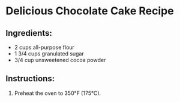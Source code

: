 # Delicious Chocolate Cake Recipe

## Ingredients:
- 2 cups all-purpose flour
- 1 3/4 cups granulated sugar
- 3/4 cup unsweetened cocoa powder

## Instructions:
1. Preheat the oven to 350°F (175°C).